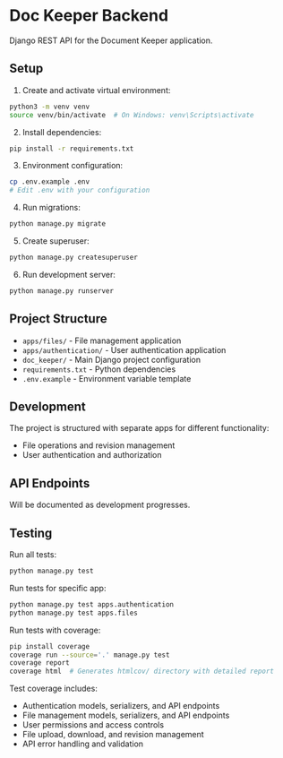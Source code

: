 # Doc Keeper Backend

Django REST API for the Document Keeper application.

## Setup

1. Create and activate virtual environment:
```bash
python3 -m venv venv
source venv/bin/activate  # On Windows: venv\Scripts\activate
```

2. Install dependencies:
```bash
pip install -r requirements.txt
```

3. Environment configuration:
```bash
cp .env.example .env
# Edit .env with your configuration
```

4. Run migrations:
```bash
python manage.py migrate
```

5. Create superuser:
```bash
python manage.py createsuperuser
```

6. Run development server:
```bash
python manage.py runserver
```

## Project Structure

- `apps/files/` - File management application
- `apps/authentication/` - User authentication application
- `doc_keeper/` - Main Django project configuration
- `requirements.txt` - Python dependencies
- `.env.example` - Environment variable template

## Development

The project is structured with separate apps for different functionality:
- File operations and revision management
- User authentication and authorization

## API Endpoints

Will be documented as development progresses.

## Testing

Run all tests:
```bash
python manage.py test
```

Run tests for specific app:
```bash
python manage.py test apps.authentication
python manage.py test apps.files
```

Run tests with coverage:
```bash
pip install coverage
coverage run --source='.' manage.py test
coverage report
coverage html  # Generates htmlcov/ directory with detailed report
```

Test coverage includes:
- Authentication models, serializers, and API endpoints
- File management models, serializers, and API endpoints
- User permissions and access controls
- File upload, download, and revision management
- API error handling and validation